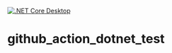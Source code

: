 [![.NET Core Desktop](https://github.com/KTA552/github_action_dotnet_test/actions/workflows/dotnet-desktop.yml/badge.svg)](https://github.com/KTA552/github_action_dotnet_test/actions/workflows/dotnet-desktop.yml)

# github_action_dotnet_test

